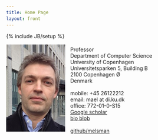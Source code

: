 ```yaml
---
title: Home Page
layout: front
---
```

{% include JB/setup %}

<div class="row-fluid">
  <div class="span5">
     <img alt="Martin Elsman" align="left" style="margin-right:1em;" src="/images/elsman_small.jpg">
  </div>
  <div class="span7" style="padding:5px;">
     Professor<br />
     Department of Computer Science<br />
     University of Copenhagen<br />
     Universitetsparken 5, Building B<br />
     2100 Copenhagen Ø<br />
     Denmark<br /><br />
     mobile: +45 26122212<br />
     email: mael at di.ku.dk<br />
     office: 772-01-0-S15<br />
     <a href="https://scholar.google.com/citations?user=B_kB3DUAAAAJ&hl=en">Google scholar</a><br />
     <a href="/blob.html">bio blob</a><br /><br />
     <a href="http://github.com/melsman">github/melsman</a><br /><br />
  </div>
</div>
